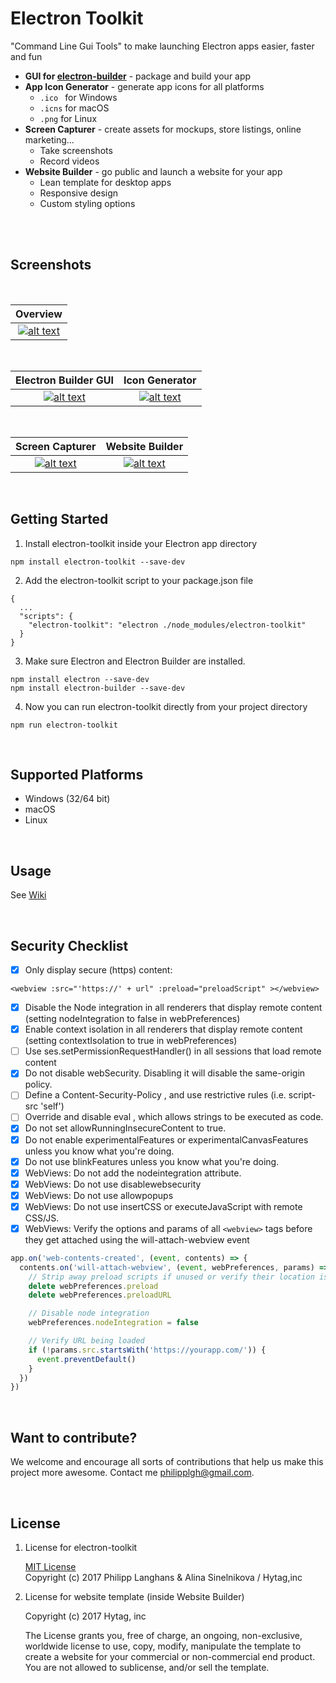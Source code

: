 # Electron Toolkit

"Command Line Gui Tools" to make launching Electron apps easier, faster and fun

- __GUI for [electron-builder](https://github.com/electron-userland/electron-builder)__ - package and build your app
- __App Icon Generator__ - generate app icons for all platforms
  + ```.ico ``` for Windows
  + ``` .icns ``` for macOS
  + ``` .png ``` for Linux
- __Screen Capturer__ - create assets for mockups, store listings, online marketing...
  + Take screenshots 
  + Record videos
- __Website Builder__ - go public and launch a website for your app
  + Lean template for desktop apps
  + Responsive design
  + Custom styling options


<br>
<br>

## Screenshots

<br>

Overview       | 
:-------------------------:|
<a href="https://launchfox.co/docu/overview2.png"  target="_blank"> ![alt text](https://launchfox.co/docu/overview2.png)  </a>|

<br>

 Electron Builder GUI         | Icon Generator  
:-------------------------:|:-------------------------:
 <a href="https://launchfox.co/docu/electron_builder.png"  target="blank"> ![alt text](https://launchfox.co/docu/electron_builder.png) </a> | <a href="https://launchfox.co/docu/icon_generator.png"  target="_blank">  ![alt text](https://launchfox.co/docu/icon_generator.png) </a> 

<br>

  Screen Capturer       |  Website Builder
:-------------------------:|:-------------------------:
 <a href="https://launchfox.co/docu/screen_capture.png"  target="blank">   ![alt text](https://launchfox.co/docu/screen_capture.png) </a> | <a href="https://launchfox.co/docu/website_builder.png"  target="_blank">  ![alt text](https://launchfox.co/docu/website_builder.png) </a>|  



<br>

## Getting Started

1. Install electron-toolkit inside your Electron app directory
```
npm install electron-toolkit --save-dev
```
2. Add the electron-toolkit script to your package.json file
```
{
  ...
  "scripts": {
    "electron-toolkit": "electron ./node_modules/electron-toolkit"
  }
}
```
3. Make sure Electron and Electron Builder are installed.

```
npm install electron --save-dev
npm install electron-builder --save-dev
```

4. Now you can run electron-toolkit directly from your project directory
```
npm run electron-toolkit
```

<br>


## Supported Platforms
- Windows (32/64 bit)
- macOS
- Linux


<br>

## Usage

See <a href="https://github.com/PhilippLgh/electron-toolkit/wiki" target="_blank">Wiki</a>

<br>

## Security Checklist

- [x] Only display secure (https) content:

 `<webview :src="'https://' + url" :preload="preloadScript" ></webview>`
- [x] Disable the Node integration in all renderers that display remote content (setting nodeIntegration to false in webPreferences)
- [x] Enable context isolation in all renderers that display remote content (setting contextIsolation to true in webPreferences)
- [ ] Use ses.setPermissionRequestHandler() in all sessions that load remote content
- [x] Do not disable webSecurity. Disabling it will disable the same-origin policy.
- [ ] Define a Content-Security-Policy , and use restrictive rules (i.e. script-src 'self')
- [ ] Override and disable eval , which allows strings to be executed as code.
- [x] Do not set allowRunningInsecureContent to true.
- [x] Do not enable experimentalFeatures or experimentalCanvasFeatures unless you know what you're doing.
- [x] Do not use blinkFeatures unless you know what you're doing.
- [x] WebViews: Do not add the nodeintegration attribute.
- [x] WebViews: Do not use disablewebsecurity
- [x] WebViews: Do not use allowpopups
- [x] WebViews: Do not use insertCSS or executeJavaScript with remote CSS/JS.
- [x] WebViews: Verify the options and params of all `<webview>` tags before they get attached using the will-attach-webview event
```javascript
app.on('web-contents-created', (event, contents) => {
  contents.on('will-attach-webview', (event, webPreferences, params) => {
    // Strip away preload scripts if unused or verify their location is legitimate
    delete webPreferences.preload
    delete webPreferences.preloadURL

    // Disable node integration
    webPreferences.nodeIntegration = false

    // Verify URL being loaded
    if (!params.src.startsWith('https://yourapp.com/')) {
      event.preventDefault()
    }
  })
})
```

<br>  

## Want to contribute?

We welcome and encourage all sorts of contributions that help us make this project more awesome.
Contact me philipplgh@gmail.com.

<br>

## License

1. License for electron-toolkit

    <a href="https://opensource.org/licenses/MIT" target="_blank">  MIT License </a>
    <br>
    Copyright (c) 2017 Philipp Langhans & Alina Sinelnikova / Hytag,inc
    <br>


2. License for website template (inside Website Builder)

   Copyright (c) 2017 Hytag, inc

   The License grants you, free of charge, an ongoing, non-exclusive, worldwide license to use, copy, modify, manipulate the template to      create a website for your commercial or non-commercial end product. 
   You are not allowed to sublicense, and/or sell the template.


 
